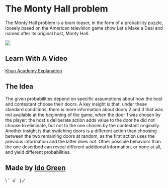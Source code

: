 The Monty Hall problem
======================

The Monty Hall problem is a brain teaser, in the form of a probability puzzle, loosely based on the American television game show Let's Make a Deal and named after its original host, Monty Hall.

![](https://upload.wikimedia.org/wikipedia/commons/thumb/3/3f/Monty_open_door.svg/220px-Monty_open_door.svg.png)


Learn With A Video
------------------
[Khan Academy Explanation](https://www.khanacademy.org/math/precalculus/prob-comb/dependent-events-precalc/v/monty-hall-problem)

The Idea
--------

The given probabilities depend on specific assumptions about how the host and contestant choose their doors. A key insight is that, under these standard conditions, there is more information about doors 2 and 3 that was not available at the beginning of the game, when the door 1 was chosen by the player: the host's deliberate action adds value to the door he did not choose to eliminate, but not to the one chosen by the contestant originally. Another insight is that switching doors is a different action than choosing between the two remaining doors at random, as the first action uses the previous information and the latter does not. Other possible behaviors than the one described can reveal different additional information, or none at all, and yield different probabilities.

Made by [Ido Green](https://ido-green.appspot.com/)
-------------------

\ ゜o゜)ノ
